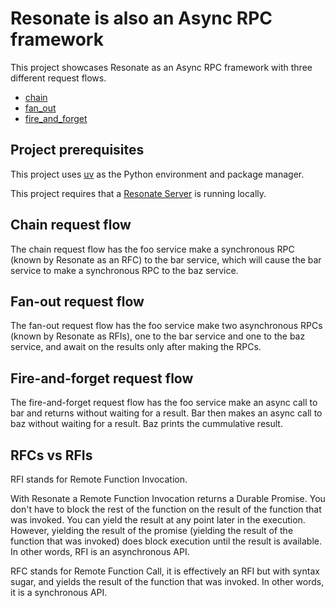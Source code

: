 # Resonate is also an Async RPC framework

This project showcases Resonate as an Async RPC framework with three different request flows.

- [chain](./chain/README.md)
- [fan_out](./fan_out/README.md)
- [fire_and_forget](./fire_and_forget/README.md)

## Project prerequisites

This project uses [uv](https://docs.astral.sh/uv/) as the Python environment and package manager.

This project requires that a [Resonate Server](https://docs.resonatehq.io/get-started/server-quickstart) is running locally.

## Chain request flow

The chain request flow has the foo service make a synchronous RPC (known by Resonate as an RFC) to the bar service, which will cause the bar service to make a synchronous RPC to the baz service.

## Fan-out request flow

The fan-out request flow has the foo service make two asynchronous RPCs (known by Resonate as RFIs), one to the bar service and one to the baz service, and await on the results only after making the RPCs.

## Fire-and-forget request flow

The fire-and-forget request flow has the foo service make an async call to bar and returns without waiting for a result. Bar then makes an async call to baz without waiting for a result. Baz prints the cummulative result.

## RFCs vs RFIs

RFI stands for Remote Function Invocation.

With Resonate a Remote Function Invocation returns a Durable Promise. You don't have to block the rest of the function on the result of the function that was invoked. You can yield the result at any point later in the execution. However, yielding the result of the promise (yielding the result of the function that was invoked) does block execution until the result is available. In other words, RFI is an asynchronous API.

RFC stands for Remote Function Call, it is effectively an RFI but with syntax sugar, and yields the result of the function that was invoked. In other words, it is a synchronous API.

